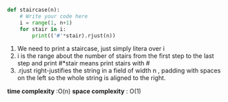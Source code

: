 ```python
def staircase(n):
    # Write your code here
    i = range(1, n+1)
    for stair in i:
        print(('#'*stair).rjust(n))
```
1. We need to print a staircase, just simply litera over i
2. i is the range about the number of stairs from the first step to the last step
and print #*stair means print stairs with #
3. .rjust right-justifies the string in a field of width  n , padding with spaces on the left so the whole string is aligned to the right.

**time complexity** :O(n)
**space complexity** : O(1)